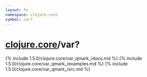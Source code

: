 ```yaml
---
layout: fn
namespace: clojure.core
symbol: var?
---
```


# [clojure.core](../)/var?

{% include 1.5.0/clojure.core/var_qmark_/docs.md %}
{% include 1.5.0/clojure.core/var_qmark_/examples.md %}
{% include 1.5.0/clojure.core/var_qmark_/src.md %}

